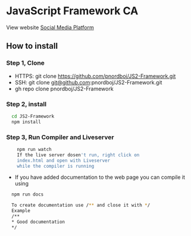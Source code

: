 # JavaScript Framework CA
View website [Social Media Platform](https://jsframwork.patricknj.dev/) 
## How to install
### Step 1, Clone
* HTTPS: git clone https://github.com/pnordboj/JS2-Framework.git
* SSH: git clone git@github.com:pnordboj/JS2-Framework.git
* gh repo clone pnordboj/JS2-Framework

### Step 2, install

```bash
  cd JS2-Framework
  npm install
```

### Step 3, Run Compiler and Liveserver
```bash
    npm run watch
    If the live server dosen't run, right click on
    index.html and open with Liveserver 
    while the compiler is running
```
* If you have added documentation to the web page you can compile it using 
```bash
  npm run docs
```
```bash
  To create documentation use /** and close it with */
  Example
  /**
  * Good documentation
  */
```

